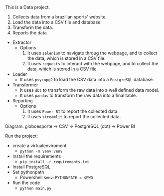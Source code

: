 This is a Data project.

1. Collects data from a brazilian sports' website.
2. Load the data into a CSV file and database.
3. Transform the data.
4. Reports the data.

- Extractor
    - Options
        1. It uses `selenium` to navigate throug the webpage, and to collect the data, which is stored in a CSV file.
        2. It uses `requests` to interact with the webpage, and to collect the data, which is stored in a CSV file.
- Loader
    - It uses `psycopg2` to load the CSV data into a `PostgreSQL` database.
- Transformer
    - It uses `dbt` to transform the raw data into a well defined data model.
    - It uses `pandas` to transform the raw data into a final table.
- Reporting
    - Options
        1. It uses `Power BI` to report the collected data.
        2. It uses `streamlit` to report the collected data.

Diagram:
    globoesporte -> CSV -> PostgreSQL (dbt) -> Power BI

Run the project:
- create a virtualenviroment
    - `python -m venv venv`
- Install the requirements
    - `pip install -r requirements.txt`
- Install PostgreSQL
- Set pythonpath
    - Powershell `$env:PYTHONPATH = $PWD`
- Run the code
    - `python main.py`
